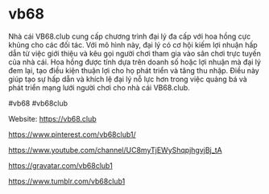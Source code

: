 # vb68

Nhà cái VB68.club cung cấp chương trình đại lý đa cấp với hoa hồng cực khủng cho các đối tác. Với mô hình này, đại lý có cơ hội kiếm lợi nhuận hấp dẫn từ việc giới thiệu và kêu gọi người chơi tham gia vào sân chơi trực tuyến của nhà cái. Hoa hồng được tính dựa trên doanh số hoặc lợi nhuận mà đại lý đem lại, tạo điều kiện thuận lợi cho họ phát triển và tăng thu nhập. Điều này giúp tạo sự hấp dẫn và khích lệ đại lý nỗ lực hơn trong việc quảng bá và phát triển mạng lưới người chơi cho nhà cái VB68.club.
 
 #vb68 #vb68club

Website: https://vb68.club

https://www.pinterest.com/vb68club1/

https://www.youtube.com/channel/UC8myTjEWyShqpjhgvjBj_tA

https://gravatar.com/vb68club1

https://www.tumblr.com/vb68club1

